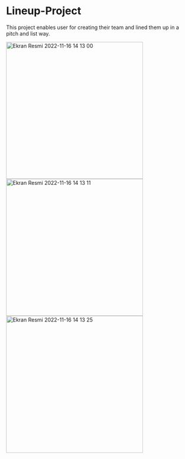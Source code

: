 # Lineup-Project
This project enables user for creating their team and lined them up in a pitch and list way. 

<p>
<img width="370" alt="Ekran Resmi 2022-11-16 14 13 00" src="https://user-images.githubusercontent.com/72749463/202165898-e1d3c26c-c811-41be-a99c-7127de2524ed.png">
<img width="370" alt="Ekran Resmi 2022-11-16 14 13 11" src="https://user-images.githubusercontent.com/72749463/202165910-f3d46c3f-7ff6-4620-afb8-d029dc1b4ffc.png">
<img width="370" alt="Ekran Resmi 2022-11-16 14 13 25" src="https://user-images.githubusercontent.com/72749463/202165916-1093d175-a6bb-4f04-80c6-0ae0eb2b11e4.png">


</p>

